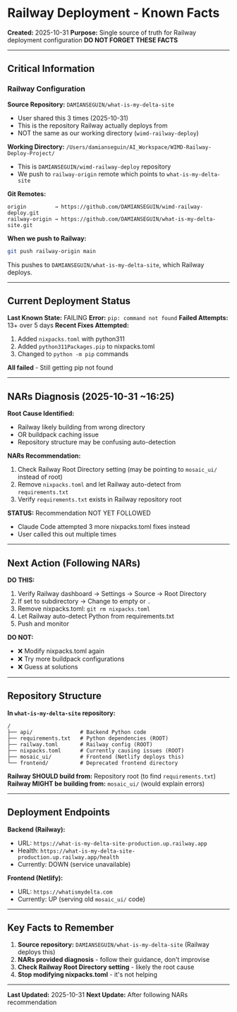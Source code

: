 # Railway Deployment - Known Facts

**Created:** 2025-10-31
**Purpose:** Single source of truth for Railway deployment configuration
**DO NOT FORGET THESE FACTS**

---

## Critical Information

### Railway Configuration

**Source Repository:** `DAMIANSEGUIN/what-is-my-delta-site`
- User shared this 3 times (2025-10-31)
- This is the repository Railway actually deploys from
- NOT the same as our working directory (`wimd-railway-deploy`)

**Working Directory:** `/Users/damianseguin/AI_Workspace/WIMD-Railway-Deploy-Project/`
- This is `DAMIANSEGUIN/wimd-railway-deploy` repository
- We push to `railway-origin` remote which points to `what-is-my-delta-site`

**Git Remotes:**
```
origin         → https://github.com/DAMIANSEGUIN/wimd-railway-deploy.git
railway-origin → https://github.com/DAMIANSEGUIN/what-is-my-delta-site.git
```

**When we push to Railway:**
```bash
git push railway-origin main
```
This pushes to `DAMIANSEGUIN/what-is-my-delta-site`, which Railway deploys.

---

## Current Deployment Status

**Last Known State:** FAILING
**Error:** `pip: command not found`
**Failed Attempts:** 13+ over 5 days
**Recent Fixes Attempted:**
1. Added `nixpacks.toml` with python311
2. Added `python311Packages.pip` to nixpacks.toml
3. Changed to `python -m pip` commands

**All failed** - Still getting pip not found

---

## NARs Diagnosis (2025-10-31 ~16:25)

**Root Cause Identified:**
- Railway likely building from wrong directory
- OR buildpack caching issue
- Repository structure may be confusing auto-detection

**NARs Recommendation:**
1. Check Railway Root Directory setting (may be pointing to `mosaic_ui/` instead of root)
2. Remove `nixpacks.toml` and let Railway auto-detect from `requirements.txt`
3. Verify `requirements.txt` exists in Railway repository root

**STATUS:** Recommendation NOT YET FOLLOWED
- Claude Code attempted 3 more nixpacks.toml fixes instead
- User called this out multiple times

---

## Next Action (Following NARs)

**DO THIS:**
1. Verify Railway dashboard → Settings → Source → Root Directory
2. If set to subdirectory → Change to empty or `.`
3. Remove nixpacks.toml: `git rm nixpacks.toml`
4. Let Railway auto-detect Python from requirements.txt
5. Push and monitor

**DO NOT:**
- ❌ Modify nixpacks.toml again
- ❌ Try more buildpack configurations
- ❌ Guess at solutions

---

## Repository Structure

**In `what-is-my-delta-site` repository:**
```
/
├── api/               # Backend Python code
├── requirements.txt   # Python dependencies (ROOT)
├── railway.toml       # Railway config (ROOT)
├── nixpacks.toml      # Currently causing issues (ROOT)
├── mosaic_ui/         # Frontend (Netlify deploys this)
└── frontend/          # Deprecated frontend directory
```

**Railway SHOULD build from:** Repository root (to find `requirements.txt`)
**Railway MIGHT be building from:** `mosaic_ui/` (would explain errors)

---

## Deployment Endpoints

**Backend (Railway):**
- URL: `https://what-is-my-delta-site-production.up.railway.app`
- Health: `https://what-is-my-delta-site-production.up.railway.app/health`
- Currently: DOWN (service unavailable)

**Frontend (Netlify):**
- URL: `https://whatismydelta.com`
- Currently: UP (serving old `mosaic_ui/` code)

---

## Key Facts to Remember

1. **Source repository:** `DAMIANSEGUIN/what-is-my-delta-site` (Railway deploys this)
2. **NARs provided diagnosis** - follow their guidance, don't improvise
3. **Check Railway Root Directory setting** - likely the root cause
4. **Stop modifying nixpacks.toml** - it's not helping

---

**Last Updated:** 2025-10-31
**Next Update:** After following NARs recommendation
